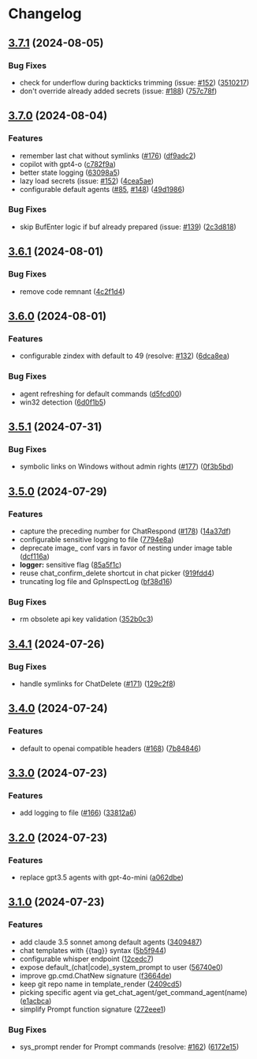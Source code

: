 # Changelog

## [3.7.1](https://github.com/Robitx/gp.nvim/compare/v3.7.0...v3.7.1) (2024-08-05)


### Bug Fixes

* check for underflow during backticks trimming (issue: [#152](https://github.com/Robitx/gp.nvim/issues/152)) ([3510217](https://github.com/Robitx/gp.nvim/commit/3510217650e2c3fffb3fc71fd4f5233504851d02))
* don't override already added secrets (issue: [#188](https://github.com/Robitx/gp.nvim/issues/188)) ([757c78f](https://github.com/Robitx/gp.nvim/commit/757c78fb4cb17b3ec16108704a19c7b7a41ab10b))

## [3.7.0](https://github.com/Robitx/gp.nvim/compare/v3.6.1...v3.7.0) (2024-08-04)


### Features

* remember last chat without symlinks ([#176](https://github.com/Robitx/gp.nvim/issues/176)) ([df9adc2](https://github.com/Robitx/gp.nvim/commit/df9adc22450c052c9228714cde9b9cf90d6ca3e5))
* copilot with gpt4-o ([c782f9a](https://github.com/Robitx/gp.nvim/commit/c782f9ace9c95f42c3e169df8366537d8980a62f))
* better state logging ([63098a5](https://github.com/Robitx/gp.nvim/commit/63098a530a0fd5ba6dae5d7fb45236d9290ac8c2))
* lazy load secrets (issue: [#152](https://github.com/Robitx/gp.nvim/issues/152)) ([4cea5ae](https://github.com/Robitx/gp.nvim/commit/4cea5aecd1bc4ce0081d2407710ba4741f193b6e))
* configurable default agents ([#85](https://github.com/Robitx/gp.nvim/issues/85), [#148](https://github.com/Robitx/gp.nvim/issues/148)) ([49d1986](https://github.com/Robitx/gp.nvim/commit/49d1986aa98ef748397594aa26e137dbc9cb2798))

### Bug Fixes

* skip BufEnter logic if buf already prepared (issue: [#139](https://github.com/Robitx/gp.nvim/issues/139)) ([2c3d818](https://github.com/Robitx/gp.nvim/commit/2c3d818a47a9b156af921c9b768c7a31dcccf00f))

## [3.6.1](https://github.com/Robitx/gp.nvim/compare/v3.6.0...v3.6.1) (2024-08-01)


### Bug Fixes

* remove code remnant ([4c2f1d4](https://github.com/Robitx/gp.nvim/commit/4c2f1d42083905e41fe68f0fe8bc6f1b920b45e5))

## [3.6.0](https://github.com/Robitx/gp.nvim/compare/v3.5.1...v3.6.0) (2024-08-01)


### Features

* configurable zindex with default to 49 (resolve: [#132](https://github.com/Robitx/gp.nvim/issues/132)) ([6dca8ea](https://github.com/Robitx/gp.nvim/commit/6dca8ead9ffcfdb97d09a97369613ddd30170605))


### Bug Fixes

* agent refreshing for default commands ([d5fcd00](https://github.com/Robitx/gp.nvim/commit/d5fcd00b06d2dab95481f15c79eb1455ff3a4da7))
* win32 detection ([6d0f1b5](https://github.com/Robitx/gp.nvim/commit/6d0f1b5f23c3353b89d8ebadb397a5652e29cead))

## [3.5.1](https://github.com/Robitx/gp.nvim/compare/v3.5.0...v3.5.1) (2024-07-31)


### Bug Fixes

* symbolic links on Windows without admin rights ([#177](https://github.com/Robitx/gp.nvim/issues/177)) ([0f3b5bd](https://github.com/Robitx/gp.nvim/commit/0f3b5bd090871471890502a22fda3ee1abb7c8a2))

## [3.5.0](https://github.com/Robitx/gp.nvim/compare/v3.4.1...v3.5.0) (2024-07-29)


### Features

* capture the preceding number for ChatRespond ([#178](https://github.com/Robitx/gp.nvim/issues/178)) ([14a37df](https://github.com/Robitx/gp.nvim/commit/14a37dfed125782a5a337b26c06201a30d02ca6e))
* configurable sensitive logging to file ([7794e8a](https://github.com/Robitx/gp.nvim/commit/7794e8adf361682ab1488bd910be4ba3828aab03))
* deprecate image_ conf vars in favor of nesting under image table ([dcf116a](https://github.com/Robitx/gp.nvim/commit/dcf116a3390150e2d975e8e74be5fec7c35370e3))
* **logger:** sensitive flag ([85a5f1c](https://github.com/Robitx/gp.nvim/commit/85a5f1cfd976a70677092165b5b1923c9acf9638))
* reuse chat_confirm_delete shortcut in chat picker ([919fdd4](https://github.com/Robitx/gp.nvim/commit/919fdd49fa42a9c2bef3ce85f1532d891c71b953))
* truncating log file and GpInspectLog ([bf38d16](https://github.com/Robitx/gp.nvim/commit/bf38d16e7151db86287ca54b167b8afd990a632a))


### Bug Fixes

* rm obsolete api key validation ([352b0c3](https://github.com/Robitx/gp.nvim/commit/352b0c363bfb1574528743f5771dbd1efbba0046))

## [3.4.1](https://github.com/Robitx/gp.nvim/compare/v3.4.0...v3.4.1) (2024-07-26)


### Bug Fixes

* handle symlinks for ChatDelete ([#171](https://github.com/Robitx/gp.nvim/issues/171)) ([129c2f8](https://github.com/Robitx/gp.nvim/commit/129c2f8a1b068b93763c1a5ef950966d1c10ec37))

## [3.4.0](https://github.com/Robitx/gp.nvim/compare/v3.3.0...v3.4.0) (2024-07-24)


### Features

* default to openai compatible headers ([#168](https://github.com/Robitx/gp.nvim/issues/168)) ([7b84846](https://github.com/Robitx/gp.nvim/commit/7b8484667b6ddd16189b156f72c1af0ff8e35131))

## [3.3.0](https://github.com/Robitx/gp.nvim/compare/v3.2.0...v3.3.0) (2024-07-23)


### Features

* add logging to file ([#166](https://github.com/Robitx/gp.nvim/issues/166)) ([33812a6](https://github.com/Robitx/gp.nvim/commit/33812a62d6e3a34a10d24c696106337a5e2ef4b3))

## [3.2.0](https://github.com/Robitx/gp.nvim/compare/v3.1.0...v3.2.0) (2024-07-23)


### Features

* replace gpt3.5 agents with gpt-4o-mini ([a062dbe](https://github.com/Robitx/gp.nvim/commit/a062dbea91340fc6423fd06b6c3f84f252ba8f38))

## [3.1.0](https://github.com/Robitx/gp.nvim/compare/v3.0.1...v3.1.0) (2024-07-23)


### Features

* add claude 3.5 sonnet among default agents ([3409487](https://github.com/Robitx/gp.nvim/commit/34094879c4ea9f654245cb70dc011c57151f4a94))
* chat templates with {{tag}} syntax ([5b5f944](https://github.com/Robitx/gp.nvim/commit/5b5f94460ee163763d45a5f1dbad97cb2f2dd775))
* configurable whisper endpoint ([12cedc7](https://github.com/Robitx/gp.nvim/commit/12cedc70b4fdf190034f9294e2839b684d078f84))
* expose default_(chat|code)_system_prompt to user ([56740e0](https://github.com/Robitx/gp.nvim/commit/56740e089ac0117e7a61e3c03e979c1bfbe1a498))
* improve gp.cmd.ChatNew signature ([f3664de](https://github.com/Robitx/gp.nvim/commit/f3664deee8fc99013c28523d1069f19d5f3ea854))
* keep git repo name in template_render ([2409cd5](https://github.com/Robitx/gp.nvim/commit/2409cd56b29df499a5907c441966b51bfbd83a05))
* picking specific agent via get_chat_agent/get_command_agent(name) ([e1acbca](https://github.com/Robitx/gp.nvim/commit/e1acbcad9c254e241a06f3d1339658cf1af836c1))
* simplify Prompt function signature ([272eee1](https://github.com/Robitx/gp.nvim/commit/272eee103b5d426b2fd203db0c8082536c50d136))


### Bug Fixes

* sys_prompt render for Prompt commands (resolve: [#162](https://github.com/Robitx/gp.nvim/issues/162)) ([6172e15](https://github.com/Robitx/gp.nvim/commit/6172e15d859baf842e4ba4dbfb57f06e6b9878d8))
